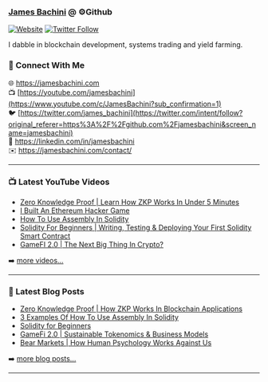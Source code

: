 ### [James Bachini][website] @ ⚙️Github

[![Website](https://img.shields.io/website?label=jamesbachini.com&style=for-the-badge&url=https%3A%2F%2Fjamesbachini.com)](https://jamesbachini.com)
[![Twitter Follow](https://img.shields.io/twitter/follow/james_bachini?color=1DA1F2&logo=twitter&style=for-the-badge)](https://twitter.com/intent/follow?original_referer=https%3A%2F%2Fgithub.com%2Fjamesbachini&screen_name=jamesbachini)

I dabble in blockchain development, systems trading and yield farming.

### 👋 Connect With Me

🌐 https://jamesbachini.com
<br />
📺 [https://youtube.com/jamesbachini](https://www.youtube.com/c/JamesBachini?sub_confirmation=1)
<br />
🐦 [https://twitter.com/james_bachini](https://twitter.com/intent/follow?original_referer=https%3A%2F%2Fgithub.com%2Fjamesbachini&screen_name=jamesbachini)
<br />
👔 https://linkedin.com/in/jamesbachini
<br />
✉️ https://jamesbachini.com/contact/

---

### 📺 Latest YouTube Videos

<!-- YOUTUBE:START -->
- [Zero Knowledge Proof | Learn How ZKP Works In Under 5 Minutes](https://www.youtube.com/watch?v=zSdbkLk3xnE)
- [I Built An Ethereum Hacker Game](https://www.youtube.com/watch?v=OQo2W5Sog0Q)
- [How To Use Assembly In Solidity](https://www.youtube.com/watch?v=1Mr_wWrB7iw)
- [Solidity For Beginners | Writing, Testing &amp; Deploying Your First Solidity Smart Contract](https://www.youtube.com/watch?v=yM6oRMdMiTM)
- [GameFI 2.0 | The Next Big Thing In Crypto?](https://www.youtube.com/watch?v=Ul_Mza9IyYE)
<!-- YOUTUBE:END -->

➡️ [more videos...](https://youtube.com/jamesbachini)

---

### 📝 Latest Blog Posts

<!-- BLOG-POST-LIST:START -->
- [Zero Knowledge Proof | How ZKP Works In Blockchain Applications](https://jamesbachini.com/zero-knowledge-proof/)
- [3 Examples Of How To Use Assembly In Solidity](https://jamesbachini.com/assembly-in-solidity/)
- [Solidity for Beginners](https://jamesbachini.com/solidity-for-beginners/)
- [GameFi 2.0 | Sustainable Tokenomics &amp; Business Models](https://jamesbachini.com/gamefi/)
- [Bear Markets | How Human Psychology Works Against Us](https://jamesbachini.com/bear-markets/)
<!-- BLOG-POST-LIST:END -->

➡️ [more blog posts...](https://jamesbachini.com)

---

[website]: https://jamesbachini.com
[twitter]: https://twitter.com/james_bachini
[youtube]: https://youtube.com/jamesbachini
[linkedin]: https://linkedin.com/in/jamesbachini
